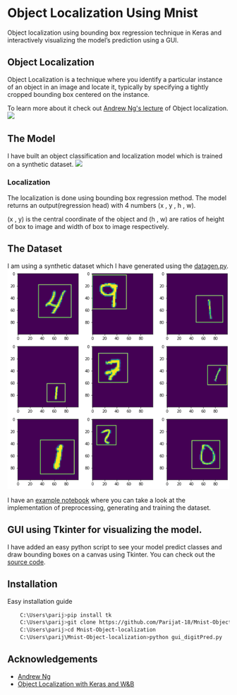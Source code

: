 
# Object Localization Using Mnist

Object localization using bounding box regression technique in Keras and 
interactively visualizing the model’s prediction using a GUI.



## Object Localization

Object Localization is a technique where you identify a particular instance of an object
in an image and locate it, typically by specifying a tightly cropped bounding box centered on the instance.

To learn more about it check out [Andrew Ng's lecture](https://www.youtube.com/watch?v=GSwYGkTfOKk) of Object localization.
![](https://miro.medium.com/max/1100/0*sW8lbS9CwbyE5cXm.webp)


## The Model
I have built an object classification and localization model
which is trained on a synthetic dataset.
![](https://miro.medium.com/max/1100/0*-7pdw0pSFbwNJmpL.webp)

### Localization

The localization is done using bounding box regression method.
The model returns an output(regression head) with 4 numbers (x , y , h , w).

(x , y) is the central coordinate of the object and (h , w) are 
ratios of height of box to image and width of box to image respectively.

## The Dataset

I am using a synthetic dataset which I have generated
using the [datagen.py](https://github.com/Parijat-18/Mnist-Object-localization/blob/main/datagen.py). 
![](https://raw.githubusercontent.com/Parijat-18/Mnist-Object-localization/main/sample.png)

I have an [example notebook](https://github.com/Parijat-18/Mnist-Object-localization/blob/main/example.ipynb) 
where you can take a look at the implementation
of preprocessing, generating and training the dataset.


## GUI using Tkinter for visualizing the model.

I have added an easy python script to see your model 
predict classes and draw bounding boxes on a canvas
using Tkinter. You can check out the [source code](https://github.com/Parijat-18/Mnist-Object-localization/blob/main/gui_digitPred.py).
## Installation

Easy installation guide

```bash
    C:\Users\parij>pip install tk
    C:\Users\parij>git clone https://github.com/Parijat-18/Mnist-Object-localization.git
    C:\Users\parij>cd Mnist-Object-localization
    C:\Users\parij\Mnist-Object-localization>python gui_digitPred.py
```
    
## Acknowledgements

 - [Andrew Ng](https://www.youtube.com/watch?v=GSwYGkTfOKk)
 - [Object Localization with Keras and W&B](https://medium.com/analytics-vidhya/object-localization-with-keras-2f272f79e03c)

